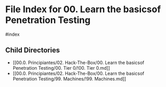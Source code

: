 # File Index for 00. Learn the basicsof Penetration Testing
#index

## Child Directories

- [[00.0. Principiantes/02. Hack-The-Box/00. Learn the basicsof Penetration Testing/00. Tier 0/!00. Tier 0.md]]
- [[00.0. Principiantes/02. Hack-The-Box/00. Learn the basicsof Penetration Testing/99. Machines/!99. Machines.md]]

